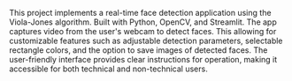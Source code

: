 This project implements a real-time face detection application using the Viola-Jones algorithm. 
Built with Python, OpenCV, and Streamlit.
The app captures video from the user's webcam to detect faces.
This allowing for customizable features such as adjustable detection parameters, selectable rectangle colors, and the option to save images of detected faces. 
The user-friendly interface provides clear instructions for operation, making it accessible for both technical and non-technical users.
